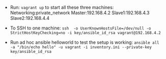 - Run: `vagrant up` to start all these three machines:
Networking:private_network
Master:192.168.4.2
Slave1:192.168.4.3
Slave2:192.168.4.4

- To SSH to one machine:
`ssh  -o UserKnownHostsFile=/dev/null -o StrictHostKeyChecking=no -i key/ansible_id_rsa vagrant@192.168.4.2`

- Run ad hoc ansible helloworld to test the setup is working:
`ansible all -a "/bin/echo hello" -u vagrant -i inventory.ini --private-key key/ansible_id_rsa`
